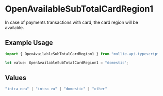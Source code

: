 # OpenAvailableSubTotalCardRegion1

In case of payments transactions with card, the card region will be available.

## Example Usage

```typescript
import { OpenAvailableSubTotalCardRegion1 } from "mollie-api-typescript/models/operations";

let value: OpenAvailableSubTotalCardRegion1 = "domestic";
```

## Values

```typescript
"intra-eea" | "intra-eu" | "domestic" | "other"
```